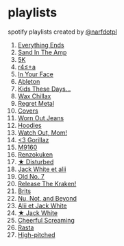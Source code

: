 playlists
=========

spotify playlists created by [@narfdotpl](http://narf.pl/)

1. [Everything Ends](http://open.spotify.com/user/1166776863/playlist/3F645rIj60X8aQmPS3kflX)
1. [Sand In The Amp](http://open.spotify.com/user/1166776863/playlist/5dQRWh5ETy5Aa0s3qZFEOZ)
1. [5K](http://open.spotify.com/user/1166776863/playlist/0EjMivyDuZquEjHZ8rWFID)
1. [r4≤+a](http://open.spotify.com/user/1166776863/playlist/4JpEcRNNZPzfdNBF32K9fs)
1. [In Your Face](http://open.spotify.com/user/1166776863/playlist/7wjunxPOqqdTC0zmWUTo5p)
1. [Ableton](http://open.spotify.com/user/1166776863/playlist/26AuvGkNQOXD39e8Me83Ve)
1. [Kids These Days...](http://open.spotify.com/user/1166776863/playlist/3Ev1ieBjpTFJMuLRmY1i0K)
1. [Wax Chillax](http://open.spotify.com/user/1166776863/playlist/7fR5dECza4cx3KE9IbqE0i)
1. [Regret Metal](http://open.spotify.com/user/1166776863/playlist/5cN1UX2UoFUkd4NKaUw1S0)
1. [Covers](http://open.spotify.com/user/1166776863/playlist/4u0JwggJBMHUAc62dcT9Ch)
1. [Worn Out Jeans](http://open.spotify.com/user/1166776863/playlist/5ZbFi7etCQdJqtFp1rWIbM)
1. [Hoodies](http://open.spotify.com/user/1166776863/playlist/1FSp9oEY65IrjgYtdjWZu4)
1. [Watch Out, Mom!](http://open.spotify.com/user/1166776863/playlist/0CHRO5pjeKOdJf5Hr4fAZk)
1. [&lt;3 Gorillaz](http://open.spotify.com/user/1166776863/playlist/36OqJsdl66nOgJhhV91B0x)
1. [M9160](http://open.spotify.com/user/1166776863/playlist/38flX8c4TsNvMsM468AGNM)
1. [Renzokuken](http://open.spotify.com/user/1166776863/playlist/0Vq3HyLv8uo3xKOGJVamwT)
1. [★ Disturbed](http://open.spotify.com/user/1166776863/playlist/3VedcOGPiTqVL5EWQVEOIK)
1. [Jack White et alii](http://open.spotify.com/user/1166776863/playlist/0nRORj1jG11iwg8R8VaAp2)
1. [Old No. 7](http://open.spotify.com/user/1166776863/playlist/6qJY9Fb9SoJqvEWZeOIJjI)
1. [Release The Kraken!](http://open.spotify.com/user/1166776863/playlist/05brpCSfLLUw63xoRc75eO)
1. [Brits](http://open.spotify.com/user/1166776863/playlist/41L7777bbifEyU2Gwgmkma)
1. [Nu, Not, and Beyond](http://open.spotify.com/user/1166776863/playlist/6NTwQ0fRKxDA9r1efoWo6n)
1. [Alii et Jack White](http://open.spotify.com/user/1166776863/playlist/6xbiAB2P3qclvvv032Mu0G)
1. [★ Jack White](http://open.spotify.com/user/1166776863/playlist/0w4WjXYACER3ODNOxvzNSi)
1. [Cheerful Screaming](http://open.spotify.com/user/1166776863/playlist/68sT3ZXiVEF5xgOha92KFe)
1. [Rasta](http://open.spotify.com/user/1166776863/playlist/0ll69OrNxnexg2Xvz7Q5rH)
1. [High-pitched](http://open.spotify.com/user/1166776863/playlist/3QosL6b2t6piyE11AACcCK)

